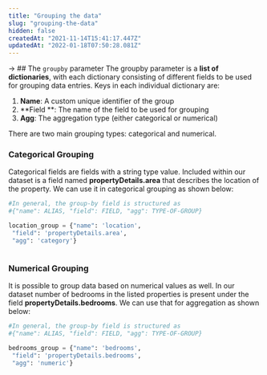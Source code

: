 ```yaml
---
title: "Grouping the data"
slug: "grouping-the-data"
hidden: false
createdAt: "2021-11-14T15:41:17.447Z"
updatedAt: "2022-01-18T07:50:28.081Z"
---
```

-> ## The `groupby` parameter
The groupby parameter is a **list of dictionaries**, with each dictionary consisting of different fields to be used for grouping data entries. Keys in each individual dictionary are:
1. **Name**: A custom unique identifier of the group
2. **Field **: The name of the field to be used for grouping
3. **Agg**: The aggregation type (either categorical or numerical)

There are two main grouping types: categorical and numerical.

### Categorical Grouping
Categorical fields are fields with a string type value. Included within our dataset is a field named **propertyDetails.area** that describes the location of the property. We can use it in categorical grouping as shown below:
```python Python (SDK)
#In general, the group-by field is structured as
#{"name": ALIAS, "field": FIELD, "agg": TYPE-OF-GROUP}

location_group = {"name": 'location',
 "field": 'propertyDetails.area',
 "agg": 'category'}
```
```python
```
### Numerical Grouping
It is possible to group data based on numerical values as well. In our dataset number of bedrooms in the listed properties is present under the field **propertyDetails.bedrooms**. We can use that for aggregation as shown below:
```python Python (SDK)
#In general, the group-by field is structured as
#{"name": ALIAS, "field": FIELD, "agg": TYPE-OF-GROUP}

bedrooms_group = {"name": 'bedrooms',
 "field": 'propertyDetails.bedrooms',
 "agg": 'numeric'}
```
```python
```

